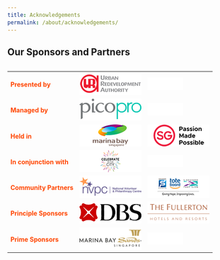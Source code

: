 ```yaml
---
title: Acknowledgements
permalink: /about/acknowledgements/
---
```


## Our Sponsors and Partners
<table class="table-v">
  <table style="align center""width:50%">
  <tr>
    <td><font color="orangered"><b>Presented by</b></font></td>
    <td><a href="http://www.ura.gov.sg"> <img src="/images/URAlogo_140x50.png"/></a></td>
    <td><img src="/images/Whiteblank.jpg"/></td>
  </tr>
  <tr>
    <td><font color="orangered"><b>Managed by</b></font></td>
    <td><a href="https://www.pico.com/en/"> <img src="/images/picopro_logo_140x50.png"/></a></td>
    <td><img src="/images/Whiteblank.jpg"/></td>
  </tr>
  <tr>
    <td><font color="orangered"><b>Held in</b></font></td>
    <td><a href="http://www.ura.gov.sg"> <img src="/images/MarinaBaylogo_140x50.png"/></a></td>
    <td><a href="http://www.ura.gov.sg"> <img src="/images/STBlogo_140x50.png"/></a></td>
  </tr>
  <tr>
    <td><font color="orangered"><b>In conjunction with</b></font></td>
    <td><a href="http://www.ura.gov.sg"> <img src="/images/CitC_logo_140x50.png"/></a></td>
    <td><img src="/images/Whiteblank.jpg"/></td>
  </tr>
  <tr>
    <td><font color="orangered"><b>Community Partners</b></font></td>
    <td><a href="https://www.nvpc.org.sg/"> <img src="/images/NVPC_logo_140x50.png"/></a></td>
    <td><a href="https://www.toteboard.gov.sg/"> <img src="/images/Tote Board_logo_140x50.png"/></a></td>
  </tr>
    <tr>
    <td><font color="orangered"><b>Principle Sponsors</b></font></td>
    <td><a href="https://www.dbs.com/default.page"> <img src="/images/DBS_logo_140x50.png"/></a></td>
    <td><a href="https://www.fullertonhotels.com/"> <img src="/images/Fullerton_logo_140x50.png"/></a></td>
  </tr>
    <tr>
    <td><font color="orangered"><b>Prime Sponsors</b></font></td>
    <td><a href="https://www.marinabaysands.com/"> <img src="/images/MBS_logo_140x50.png"/></a></td>
    <td><img src="/images/Whiteblank.jpg"/></td>
  </tr>
</table>

